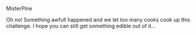 MisterPine

Oh no! Something awfull happened and we let too many cooks cook up this challenge. I hope you can still get something edible out of it...
